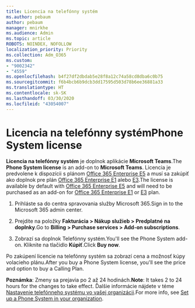 ```yaml
---
title: Licencia na telefónny systém
ms.author: pebaum
author: pebaum
manager: mnirkhe
ms.audience: Admin
ms.topic: article
ROBOTS: NOINDEX, NOFOLLOW
localization_priority: Priority
ms.collection: Adm_O365
ms.custom:
- "9002342"
- "4559"
ms.openlocfilehash: b4f27df2dbdab5e28f8a12c74a58cd8dba6c0b75
ms.sourcegitcommit: f6b4bcb6b9dcb3dd17595d503d78b6ee36881a33
ms.translationtype: HT
ms.contentlocale: sk-SK
ms.lasthandoff: 03/30/2020
ms.locfileid: "43054007"
---
```

# <a name="phone-system-license"></a><span data-ttu-id="0fb66-102">Licencia na telefónny systém</span><span class="sxs-lookup"><span data-stu-id="0fb66-102">Phone System license</span></span>

<span data-ttu-id="0fb66-103">**Licencia na telefónny systém** je doplnok aplikácie **Microsoft Teams**.</span><span class="sxs-lookup"><span data-stu-id="0fb66-103">The **Phone System license** is an add-on to **Microsoft Teams**.</span></span> <span data-ttu-id="0fb66-104">Licencia je predvolene k dispozícii s plánom [Office 365 Enterprise E5](https://www.microsoft.com/microsoft-365/business/office-365-enterprise-e5-business-software?rtc=1&activetab=pivot%3aoverviewtab) a musí sa zakúpiť ako doplnok pre plán [Office 365 Enterprise E1](https://products.office.com/business/office-365-enterprise-e1-business-software) alebo [E3](https://products.office.com/business/office-365-enterprise-e3-business-software).</span><span class="sxs-lookup"><span data-stu-id="0fb66-104">The license is available by default with [Office 365 Enterprise E5](https://www.microsoft.com/microsoft-365/business/office-365-enterprise-e5-business-software?rtc=1&activetab=pivot%3aoverviewtab) and will need to be purchased as an add-on for [Office 365 Enterprise E1](https://products.office.com/business/office-365-enterprise-e1-business-software) or [E3](https://products.office.com/business/office-365-enterprise-e3-business-software) plan.</span></span>

1. <span data-ttu-id="0fb66-105">Prihláste sa do centra spravovania služby Microsoft 365.</span><span class="sxs-lookup"><span data-stu-id="0fb66-105">Sign in to the Microsoft 365 admin center.</span></span>

2. <span data-ttu-id="0fb66-106">Prejdite na položky **Fakturácia > Nákup služieb > Predplatné na doplnky**.</span><span class="sxs-lookup"><span data-stu-id="0fb66-106">Go to **Billing > Purchase services > Add-on subscriptions**.</span></span> 

3. <span data-ttu-id="0fb66-107">Zobrazí sa doplnok Telefónny systém.</span><span class="sxs-lookup"><span data-stu-id="0fb66-107">You'll see the Phone System add-on.</span></span> <span data-ttu-id="0fb66-108">Kliknite na tlačidlo **Kúpiť**.</span><span class="sxs-lookup"><span data-stu-id="0fb66-108">Click **Buy now**.</span></span>

<span data-ttu-id="0fb66-109">Po zakúpení licencie na telefónny systém sa zobrazí cena a možnosť kúpy volacieho plánu.</span><span class="sxs-lookup"><span data-stu-id="0fb66-109">After you buy a Phone System license, you'll see the price and option to buy a Calling Plan.</span></span>

<span data-ttu-id="0fb66-110">**Poznámka**: Zmeny sa prejavia po 2 až 24 hodinách.</span><span class="sxs-lookup"><span data-stu-id="0fb66-110">**Note**: It takes 2 to 24 hours for the changes to take effect.</span></span> <span data-ttu-id="0fb66-111">Ďalšie informácie nájdete v téme [Nastavenie telefónneho systému vo vašej organizácii](https://docs.microsoft.com/MicrosoftTeams/setting-up-your-phone-system).</span><span class="sxs-lookup"><span data-stu-id="0fb66-111">For more info, see [Set up a Phone System in your organization](https://docs.microsoft.com/MicrosoftTeams/setting-up-your-phone-system).</span></span> 

